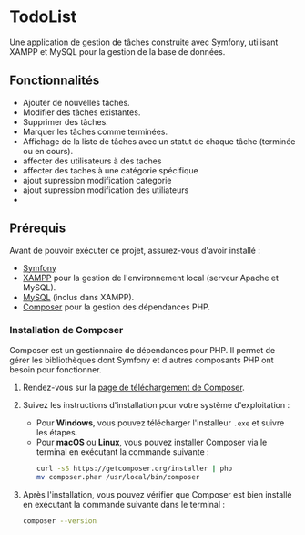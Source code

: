 # TodoList

Une application de gestion de tâches construite avec Symfony, utilisant XAMPP et MySQL pour la gestion de la base de données.

## Fonctionnalités

- Ajouter de nouvelles tâches.
- Modifier des tâches existantes.
- Supprimer des tâches.
- Marquer les tâches comme terminées.
- Affichage de la liste de tâches avec un statut de chaque tâche (terminée ou en cours).
- affecter des utilisateurs à des taches
- affecter des taches à une catégorie spécifique
- ajout supression modification categorie
- ajout supression modification des utiliateurs
- 

## Prérequis

Avant de pouvoir exécuter ce projet, assurez-vous d'avoir installé :

- [Symfony](https://symfony.com/)
- [XAMPP](https://www.apachefriends.org/index.html) pour la gestion de l'environnement local (serveur Apache et MySQL).
- [MySQL](https://www.mysql.com/) (inclus dans XAMPP).
- [Composer](https://getcomposer.org/) pour la gestion des dépendances PHP.

### Installation de Composer

Composer est un gestionnaire de dépendances pour PHP. Il permet de gérer les bibliothèques dont Symfony et d'autres composants PHP ont besoin pour fonctionner.

1. Rendez-vous sur la [page de téléchargement de Composer](https://getcomposer.org/download/).
2. Suivez les instructions d'installation pour votre système d'exploitation :
   - Pour **Windows**, vous pouvez télécharger l'installeur `.exe` et suivre les étapes.
   - Pour **macOS** ou **Linux**, vous pouvez installer Composer via le terminal en exécutant la commande suivante :
     ```bash
     curl -sS https://getcomposer.org/installer | php
     mv composer.phar /usr/local/bin/composer
     ```

3. Après l'installation, vous pouvez vérifier que Composer est bien installé en exécutant la commande suivante dans le terminal :
   ```bash
   composer --version
